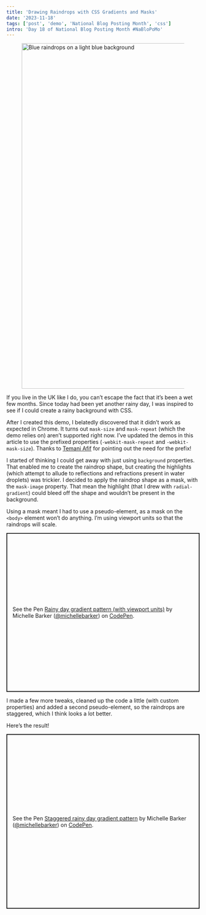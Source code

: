 ```yaml
---
title: 'Drawing Raindrops with CSS Gradients and Masks'
date: '2023-11-18'
tags: ['post', 'demo', 'National Blog Posting Month', 'css']
intro: 'Day 18 of National Blog Posting Month #NaBloPoMo'
---
```


<figure>
  <img src="/rainy-gradient_900.webp" width="1600" height="900" srcset="/rainy-gradient_1800.webp 1800w, /rainy-gradient_1600.webp 1600w, /rainy-gradient_1200.webp 1200w, /rainy-gradient_900.webp 900w" sizes="(max-width: 1080px) 90vw, 930px" alt="Blue raindrops on a light blue background">
</figure>

If you live in the UK like I do, you can’t escape the fact that it’s been a wet few months. Since today had been yet another rainy day, I was inspired to see if I could create a rainy background with CSS.

<aside>
<p>After I created this demo, I belatedly discovered that it didn’t work as expected in Chrome. It turns out <code>mask-size</code> and <code>mask-repeat</code> (which the demo relies on) aren’t supported right now. I’ve updated the demos in this article to use the prefixed properties (<code>-webkit-mask-repeat</code> and <code>-webkit-mask-size</code>). Thanks to <a href="https://front-end.social/@css">Temani Afif</a> for pointing out the need for the prefix!</p>
</aside>

I started of thinking I could get away with just using `background` properties. That enabled me to create the raindrop shape, but creating the highlights (which attempt to allude to reflections and refractions present in water droplets) was trickier. I decided to apply the raindrop shape as a mask, with the `mask-image` property. That mean the highlight (that I drew with `radial-gradient`) could bleed off the shape and wouldn’t be present in the background.

Using a mask meant I had to use a pseudo-element, as a mask on the `<body>` element won’t do anything. I’m using viewport units so that the raindrops will scale.

<p class="codepen" data-height="455" data-default-tab="result" data-slug-hash="RwvQNgx" data-user="michellebarker" style="height: 414px; box-sizing: border-box; display: flex; align-items: center; justify-content: center; border: 2px solid; margin: 1em 0; padding: 1em;">
  <span>See the Pen <a href="https://codepen.io/michellebarker/pen/RwvQNgx">
  Rainy day gradient pattern (with viewport units)</a> by Michelle Barker (<a href="https://codepen.io/michellebarker">@michellebarker</a>)
  on <a href="https://codepen.io">CodePen</a>.</span>
</p>
<script async src="https://cpwebassets.codepen.io/assets/embed/ei.js"></script>

I made a few more tweaks, cleaned up the code a little (with custom properties) and added a second pseudo-element, so the raindrops are staggered, which I think looks a lot better.

Here’s the result!

<p class="codepen" data-height="455" data-default-tab="result" data-slug-hash="MWLQwpJ" data-user="michellebarker" style="height: 455px; box-sizing: border-box; display: flex; align-items: center; justify-content: center; border: 2px solid; margin: 1em 0; padding: 1em;">
  <span>See the Pen <a href="https://codepen.io/michellebarker/pen/MWLQwpJ">
  Staggered rainy day gradient pattern</a> by Michelle Barker (<a href="https://codepen.io/michellebarker">@michellebarker</a>)
  on <a href="https://codepen.io">CodePen</a>.</span>
</p>
<script async src="https://cpwebassets.codepen.io/assets/embed/ei.js"></script>
